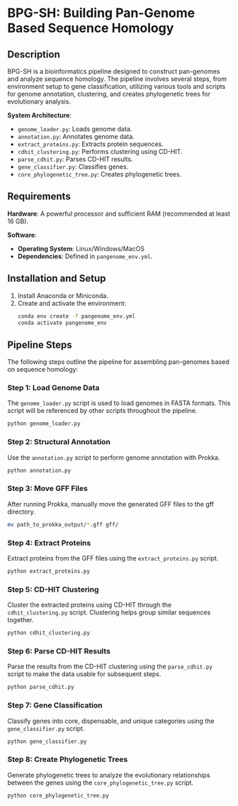 # BPG-SH: Building Pan-Genome Based Sequence Homology

## Description

BPG-SH is a bioinformatics pipeline designed to construct pan-genomes and analyze sequence homology. The pipeline involves several steps, from environment setup to gene classification, utilizing various tools and scripts for genome annotation, clustering, and creates phylogenetic trees for evolutionary analysis. 

**System Architecture**:
- `genome_loader.py`: Loads genome data.
- `annotation.py`: Annotates genome data.
- `extract_proteins.py`: Extracts protein sequences.
- `cdhit_clustering.py`: Performs clustering using CD-HIT.
- `parse_cdhit.py`: Parses CD-HIT results.
- `gene_classifier.py`: Classifies genes.
- `core_phylogenetic_tree.py`: Creates phylogenetic trees.

## Requirements

**Hardware**: A powerful processor and sufficient RAM (recommended at least 16 GB).

**Software**: 
- **Operating System**: Linux/Windows/MacOS
- **Dependencies**: Defined in `pangenome_env.yml`.

## Installation and Setup

1. Install Anaconda or Miniconda.
2. Create and activate the environment:
   ```bash
   conda env create -f pangenome_env.yml
   conda activate pangenome_env

## Pipeline Steps

The following steps outline the pipeline for assembling pan-genomes based on sequence homology:

### Step 1: Load Genome Data
The `genome_loader.py` script is used to load genomes in FASTA formats. This script will be referenced by other scripts throughout the pipeline.

```bash
python genome_loader.py
```
### Step 2: Structural Annotation
Use the `annotation.py` script to perform genome annotation with Prokka.

```bash
python annotation.py
```
### Step 3: Move GFF Files
After running Prokka, manually move the generated GFF files to the gff directory.

```bash
mv path_to_prokka_output/*.gff gff/
```

### Step 4: Extract Proteins
Extract proteins from the GFF files using the `extract_proteins.py` script.

```bash
python extract_proteins.py
```
### Step 5: CD-HIT Clustering
Cluster the extracted proteins using CD-HIT through the `cdhit_clustering.py` script. Clustering helps group similar sequences together.

```bash
python cdhit_clustering.py
```
### Step 6: Parse CD-HIT Results
Parse the results from the CD-HIT clustering using the `parse_cdhit.py` script to make the data usable for subsequent steps.

```bash
python parse_cdhit.py
```
### Step 7: Gene Classification
Classify genes into core, dispensable, and unique categories using the `gene_classifier.py` script.

```bash
python gene_classifier.py
```
### Step 8: Create Phylogenetic Trees
Generate phylogenetic trees to analyze the evolutionary relationships between the genes using the `core_phylogenetic_tree.py` script.
```bash
python core_phylogenetic_tree.py
```

